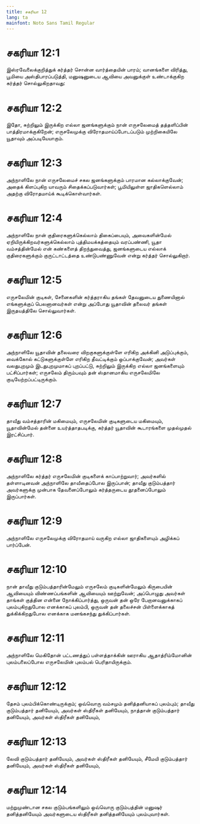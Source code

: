```yaml
---
title: சகரியா 12
lang: ta
mainfont: Noto Sans Tamil Regular
---
```


# சகரியா 12:1

இஸ்ரவேலைக்குறித்துக் கர்த்தர் சொன்ன வார்த்தையின் பாரம்; வானங்களை விரித்து, பூமியை அஸ்திபாரப்படுத்தி, மனுஷனுடைய ஆவியை அவனுக்குள் உண்டாக்குகிற கர்த்தர் சொல்லுகிறதாவது:

# சகரியா 12:2

இதோ, சுற்றிலும் இருக்கிற எல்லா ஜனங்களுக்கும் நான் எருசலேமைத் தத்தளிப்பின் பாத்திரமாக்குகிறேன்; எருசலேமுக்கு விரோதமாய்ப்போடப்படும் முற்றிகையிலே யூதாவும் அப்படியேயாகும்.

# சகரியா 12:3

அந்நாளிலே நான் எருசலேமைச் சகல ஜனங்களுக்கும் பாரமான கல்லாக்குவேன்; அதைக் கிளப்புகிற யாவரும் சிதைக்கப்படுவார்கள்; பூமியிலுள்ள ஜாதிகளெல்லாம் அதற்கு விரோதமாய்க் கூடிக்கொள்வார்கள்.

# சகரியா 12:4

அந்நாளிலே நான் குதிரைகளுக்கெல்லாம் திகைப்பையும், அவைகளின்மேல் ஏறியிருக்கிறவர்களுக்கெல்லாம் புத்திமயக்கத்தையும் வரப்பண்ணி, யூதா வம்சத்தின்மேல் என் கண்களைத் திறந்துவைத்து, ஜனங்களுடைய எல்லாக் குதிரைகளுக்கும் குருட்டாட்டத்தை உண்டுபண்ணுவேன் என்று கர்த்தர் சொல்லுகிறார்.

# சகரியா 12:5

எருசலேமின் குடிகள், சேனைகளின் கர்த்தராகிய தங்கள் தேவனுடைய துணையினால் எங்களுக்குப் பெலனானவர்கள் என்று அப்போது யூதாவின் தலைவர் தங்கள் இருதயத்திலே சொல்லுவார்கள்.

# சகரியா 12:6

அந்நாளிலே யூதாவின் தலைவரை விறகுகளுக்குள்ளே எரிகிற அக்கினி அடுப்புக்கும், வைக்கோல் கட்டுகளுக்குள்ளே எரிகிற தீவட்டிக்கும் ஒப்பாக்குவேன்; அவர்கள் வலதுபுறமும் இடதுபுறமுமாகப் புறப்பட்டு, சுற்றிலும் இருக்கிற எல்லா ஜனங்களையும் பட்சிப்பார்கள்; எருசலேம் திரும்பவும் தன் ஸ்தானமாகிய எருசலேமிலே குடியேற்றப்பட்டிருக்கும்.

# சகரியா 12:7

தாவீது வம்சத்தாரின் மகிமையும், எருசலேமின் குடிகளுடைய மகிமையும், யூதாவின்மேல் தன்னை உயர்த்தாதபடிக்கு, கர்த்தர் யூதாவின் கூடாரங்களை முதல்முதல் இரட்சிப்பார்.

# சகரியா 12:8

அந்நாளிலே கர்த்தர் எருசலேமின் குடிகளைக் காப்பாற்றுவார்; அவர்களில் தள்ளாடினவன் அந்நாளிலே தாவீதைப்போல இருப்பான்; தாவீது குடும்பத்தார் அவர்களுக்கு முன்பாக தேவனைப்போலும் கர்த்தருடைய தூதனைப்போலும் இருப்பார்கள்.

# சகரியா 12:9

அந்நாளிலே எருசலேமுக்கு விரோதமாய் வருகிற எல்லா ஜாதிகளையும் அழிக்கப் பார்ப்பேன்.

# சகரியா 12:10

நான் தாவீது குடும்பத்தாரின்மேலும் எருசலேம் குடிகளின்மேலும் கிருபையின் ஆவியையும் விண்ணப்பங்களின் ஆவியையும் ஊற்றுவேன்; அப்பொழுது அவர்கள் தாங்கள் குத்தின என்னை நோக்கிப்பார்த்து, ஒருவன் தன் ஒரே பேறானவனுக்காகப் புலம்புகிறதுபோல எனக்காகப் புலம்பி, ஒருவன் தன் தலைச்சன் பிள்ளைக்காகத் துக்கிக்கிறதுபோல எனக்காக மனங்கசந்து துக்கிப்பார்கள்.

# சகரியா 12:11

அந்நாளிலே மெகிதோன் பட்டணத்துப் பள்ளத்தாக்கின் ஊராகிய ஆதாத்ரிம்மோனின் புலம்பலைப்போல எருசலேமின் புலம்பல் பெரிதாயிருக்கும்.

# சகரியா 12:12

தேசம் புலம்பிக்கொண்டிருக்கும்; ஒவ்வொரு வம்சமும் தனித்தனியாகப் புலம்பும்; தாவீது குடும்பத்தார் தனியேயும், அவர்கள் ஸ்திரீகள் தனியேயும், நாத்தான் குடும்பத்தார் தனியேயும், அவர்கள் ஸ்திரீகள் தனியேயும்,

# சகரியா 12:13

லேவி குடும்பத்தார் தனியேயும், அவர்கள் ஸ்திரீகள் தனியேயும், சீமேயி குடும்பத்தார் தனியேயும், அவர்கள் ஸ்திரீகள் தனியேயும்,

# சகரியா 12:14

மற்றுமுண்டான சகல குடும்பங்களிலும் ஒவ்வொரு குடும்பத்தின் மனுஷர் தனித்தனியேயும் அவர்களுடைய ஸ்திரீகள் தனித்தனியேயும் புலம்புவார்கள்.

